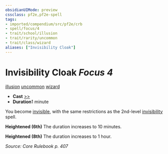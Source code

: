 ```yaml
---
obsidianUIMode: preview
cssclass: pf2e,pf2e-spell
tags:
- imported/compendium/src/pf2e/crb
- spell/focus/4
- trait/school/illusion
- trait/rarity/uncommon
- trait/class/wizard
aliases: ["Invisibility Cloak"]
---
```

# Invisibility Cloak *Focus 4*   
[illusion](illusion.md)  [uncommon](uncommon.md)  [wizard](rules/traits/wizard.md)  

- **Cast** [>>](chapter-9-playing-the-game.md#Actions "Two-Action") 
- **Duration**1 minute

You become [invisible](conditions.md#Invisible), with the same restrictions as the 2nd-level [invisibility](compendium/spells/invisibility.md) spell.

**Heightened (6th)** The duration increases to 10 minutes.

**Heightened (8th)** The duration increases to 1 hour.

*Source: Core Rulebook p. 407*